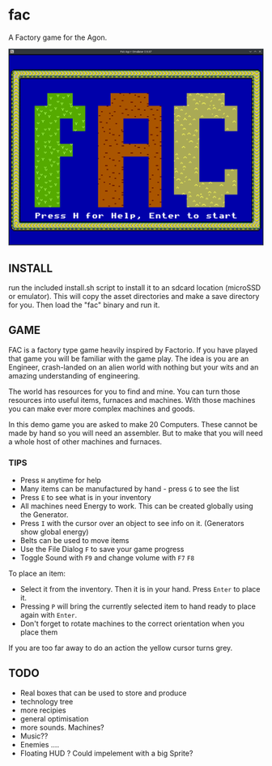 # fac
A Factory game for the Agon.

![FAC Screenshot](title_screen.png "FAC a new game for the Agon")

## INSTALL
run the included install.sh script to install it to an sdcard location (microSSD or emulator).
This will copy the asset directories and make a save directory for you.
Then load the "fac" binary and run it.

## GAME
FAC is a factory type game heavily inspired by Factorio.  If you have played that game you will be familiar with the game play.
The idea is you are an Engineer, crash-landed on an alien world with nothing but your wits and an amazing understanding of engineering.

The world has resources for you to find and mine.  You can turn those resources into useful items, furnaces and machines.
With those machines you can make ever more complex machines and goods.

In this demo game you are asked to make 20 Computers.  These cannot be made by hand so you will need an assembler.
But to make that you will need a whole host of other machines and furnaces.

### TIPS
- Press `H` anytime for help
- Many items can be manufactured by hand - press `G` to see the list
- Press `E` to see what is in your inventory 
- All machines need Energy to work.  This can be created globally using the Generator.
- Press `I` with the cursor over an object to see info on it. (Generators show global energy)
- Belts can be used to move items
- Use the File Dialog `F` to save your game progress
- Toggle Sound with `F9` and change volume with `F7` `F8` 

To place an item:
- Select it from the inventory.  Then it is in your hand.  Press `Enter` to place it.
- Pressing `P` will bring the currently selected item to hand ready to place again with `Enter`.
- Don't forget to rotate machines to the correct orientation when you place them

If you are too far away to do an action the yellow cursor turns grey.

## TODO
- Real boxes that can be used to store and produce
- technology tree
- more recipies
- general optimisation
- more sounds. Machines?
- Music??
- Enemies .... 
- Floating HUD ? Could impelement with a big Sprite?
